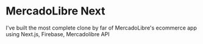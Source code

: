 # MercadoLibre Next

I've built the most complete clone by far of MercadoLibre's ecommerce app using Next.js, Firebase, Mercadolibre API 
